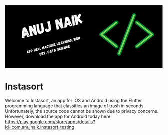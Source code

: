 [![Header](https://raw.githubusercontent.com/AnujNaik/AnujNaik/main/AnujNaikBanner.png "Header")](https://github.com/AnujNaik)

# Instasort

Welcome to Instasort, an app for iOS and Android using the Flutter programming language that classifies an image of trash in seconds. Unfortunately, the source code cannot be shown due to privacy concerns. However, download the app for Android today here: https://play.google.com/store/apps/details?id=com.anujnaik.instasort_testing

